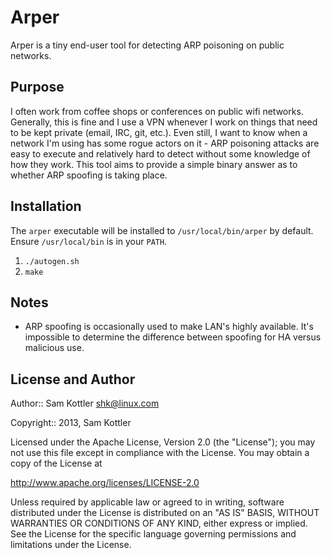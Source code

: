 Arper
=====

Arper is a tiny end-user tool for detecting ARP poisoning on public networks.

## Purpose
I often work from coffee shops or conferences on public wifi networks. Generally, this is fine and I use a VPN whenever I work on things that need to be kept private (email, IRC, git, etc.). Even still, I want to know when a network I'm using has some rogue actors on it - ARP poisoning attacks are easy to execute and relatively hard to detect without some knowledge of how they work. This tool aims to provide a simple binary answer as to whether ARP spoofing is taking place.

## Installation
The `arper` executable will be installed to `/usr/local/bin/arper` by default. Ensure `/usr/local/bin` is in your `PATH`.

1. `./autogen.sh`
2. `make`

## Notes
* ARP spoofing is occasionally used to make LAN's highly available. It's impossible to determine the difference between spoofing for HA versus malicious use.

## License and Author
Author:: Sam Kottler <shk@linux.com>

Copyright:: 2013, Sam Kottler

Licensed under the Apache License, Version 2.0 (the "License");
you may not use this file except in compliance with the License.
You may obtain a copy of the License at

http://www.apache.org/licenses/LICENSE-2.0

Unless required by applicable law or agreed to in writing, software
distributed under the License is distributed on an "AS IS" BASIS,
WITHOUT WARRANTIES OR CONDITIONS OF ANY KIND, either express or implied.
See the License for the specific language governing permissions and
limitations under the License.
